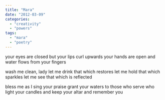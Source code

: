 ```yaml
---
title: "Mara"
date: "2012-03-09"
categories: 
  - "creativity"
  - "powers"
tags: 
  - "mara"
  - "poetry"
---
```


your eyes are closed but your lips curl upwards your hands are open and water flows from your fingers

wash me clean, lady let me drink that which restores let me hold that which sparkles let me see that which is reflected

bless me as I sing your praise grant your waters to those who serve who light your candles and keep your altar and remember you
